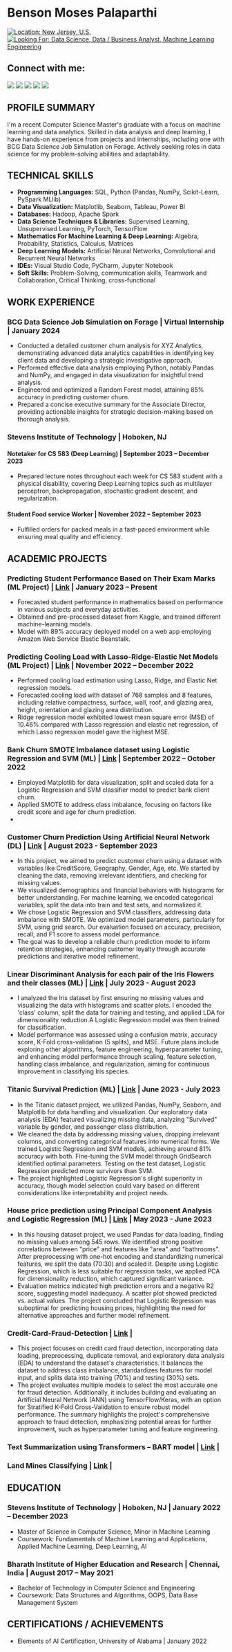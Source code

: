 # Benson Moses Palaparthi

<p align="left">
  <a href="#" target="_blank"><img src="https://img.shields.io/badge/Location-New_Jersey,_U.S.-blue?style=for-the-badge&logo=map-pin&logoColor=white" alt="Location: New Jersey, U.S."/></a>
  <a href="#" target="_blank"><img src="https://img.shields.io/badge/Looking_For-Data_Science,_Data_Business_Analyst,_Machine_Learning_Engineering-green?style=for-the-badge&logo=search&logoColor=white" alt="Looking For: Data Science, Data / Business Analyst, Machine Learning Engineering"/></a>
</p>


## Connect with me:
<p align="left">
  <a href="mailto:bpalapar@stevens.edu" target="_blank"><img src="https://img.shields.io/badge/Email-bpalapar@stevens.edu-9c27b0?style=for-the-badge&logo=gmail&logoColor=white"/></a>
  <a href="tel:+15516976451" target="_blank"><img src="https://img.shields.io/badge/Mobile-%2B1%20551%20697%206451-orange?style=for-the-badge&logo=phone&logoColor=white"/></a>
  <a href="https://github.com/Bensonmoses?tab=repositories" target="_blank"><img src="https://img.shields.io/badge/-GitHub-333?style=for-the-badge&logo=github&logoColor=white"/></a>
  <a href="https://www.linkedin.com/in/benson-moses-palaparthi-061591217/" target="_blank"><img src="https://img.shields.io/badge/-LinkedIn-0077B5?style=for-the-badge&logo=linkedin&logoColor=white"/></a>
  <a href="https://www.kaggle.com/bensonmoses" target="_blank"><img src="https://img.shields.io/badge/-Kaggle-20BEFF?style=for-the-badge&logo=kaggle&logoColor=white"/></a>
</p>





## PROFILE SUMMARY
I'm a recent Computer Science Master's graduate with a focus on machine learning and data analytics. Skilled in data analysis and deep learning, I have hands-on experience from projects and internships, including one with BCG Data Science Job Simulation on Forage. Actively seeking roles in data science for my problem-solving abilities and adaptability.

## TECHNICAL SKILLS
- **Programming Languages:** SQL, Python (Pandas, NumPy, Scikit-Learn, PySpark MLlib)
- **Data Visualization:** Matplotlib, Seaborn, Tableau, Power BI
- **Databases:** Hadoop, Apache Spark
- **Data Science Techniques & Libraries:** Supervised Learning, Unsupervised Learning, PyTorch, TensorFlow
- **Mathematics For Machine Learning & Deep Learning:** Algebra, Probability, Statistics, Calculus, Matrices
- **Deep Learning Models:** Artificial Neural Networks, Convolutional and Recurrent Neural Networks
- **IDEs:** Visual Studio Code, PyCharm, Jupyter Notebook
- **Soft Skills:** Problem-Solving, communication skills, Teamwork and Collaboration, Critical Thinking, cross-functional

## WORK EXPERIENCE

### BCG Data Science Job Simulation on Forage | Virtual Internship | January 2024
- Conducted a detailed customer churn analysis for XYZ Analytics, demonstrating advanced data analytics capabilities in identifying key client data and developing a strategic investigative approach.
- Performed effective data analysis employing Python, notably Pandas and NumPy, and engaged in data visualization for insightful trend analysis.
- Engineered and optimized a Random Forest model, attaining 85% accuracy in predicting customer churn.
- Prepared a concise executive summary for the Associate Director, providing actionable insights for strategic decision-making based on thorough analysis.

### Stevens Institute of Technology | Hoboken, NJ
#### Notetaker for CS 583 (Deep Learning) | September 2023 – December 2023
- Prepared lecture notes throughout each week for CS 583 student with a physical disability, covering Deep Learning topics such as multilayer perceptron, backpropagation, stochastic gradient descent, and regularization.

#### Student Food service Worker | November 2022 – September 2023
- Fulfilled orders for packed meals in a fast-paced environment while ensuring meal quality and efficiency.

## ACADEMIC PROJECTS

### Predicting Student Performance Based on Their Exam Marks (ML Project) | [Link](https://github.com/Bensonmoses/Predicting-Student-Performance-Based-on-Exam-Marks.git) | January 2023 – Present
- Forecasted student performance in mathematics based on performance in various subjects and everyday activities.
- Obtained and pre-processed dataset from Kaggle, and trained different machine-learning models.
- Model with 89% accuracy deployed model on a web app employing Amazon Web Service Elastic Beanstalk.

### Predicting Cooling Load with Lasso-Ridge-Elastic Net Models (ML Project) | [Link]() | November 2022 – December 2022
- Performed cooling load estimation using Lasso, Ridge, and Elastic Net regression models.
- Forecasted cooling load with dataset of 768 samples and 8 features, including relative compactness, surface, wall, roof, and glazing area, height, orientation and glazing area distribution.
- Ridge regression model exhibited lowest mean square error (MSE) of 10.46% compared with Lasso regression and elastic net regression, of which Lasso regression model gave the highest MSE.

### Bank Churn SMOTE Imbalance dataset using Logistic Regression and SVM (ML) | [Link]() | September 2022 – October 2022
- Employed Matplotlib for data visualization, split and scaled data for a Logistic Regression and SVM classifier model to predict bank client churn.
- Applied SMOTE to address class imbalance, focusing on factors like credit score and age for churn prediction.
- 
### Customer Churn Prediction Using Artificial Neural Network (DL) | [Link]() | August 2023 - September 2023
- In this project, we aimed to predict customer churn using a dataset with variables like CreditScore, Geography, Gender, Age, etc. We started by cleaning the data, removing irrelevant identifiers, and checking for missing values.
- We visualized demographics and financial behaviors with histograms for better understanding. For machine learning, we encoded categorical variables, split the data into train and test sets, and normalized it.
- We chose Logistic Regression and SVM classifiers, addressing data imbalance with SMOTE. We optimized model parameters, particularly for SVM, using grid search. Our evaluation focused on accuracy, precision, recall, and F1 score to assess model performance.
- The goal was to develop a reliable churn prediction model to inform retention strategies, enhancing customer loyalty through accurate predictions and iterative model refinement.


### Linear Discriminant Analysis for each pair of the Iris Flowers and their classes (ML) | [Link]() | July 2023 - August 2023
- I analyzed the Iris dataset by first ensuring no missing values and visualizing the data with histograms and scatter plots. I encoded the 'class' column, split the data for training and testing, and applied LDA for dimensionality reduction.A Logistic Regression model was then trained for classification.
- Model performance was assessed using a confusion matrix, accuracy score, K-Fold cross-validation (5 splits), and MSE. Future plans include exploring other algorithms, feature engineering, hyperparameter tuning, and enhancing model performance through scaling, feature selection, handling class imbalance, and regularization, aiming for continuous improvement in classifying Iris species.

### Titanic Survival Prediction (ML) | [Link]() | June 2023 - July 2023
- In the Titanic dataset project, we utilized Pandas, NumPy, Seaborn, and Matplotlib for data handling and visualization. Our exploratory data analysis (EDA) featured visualizing missing data, analyzing "Survived" variable by gender, and passenger class distribution.
- We cleaned the data by addressing missing values, dropping irrelevant columns, and converting categorical features into numerical forms. We trained Logistic Regression and SVM models, achieving around 81% accuracy with both. Fine-tuning the SVM model through GridSearch identified optimal parameters. Testing on the test dataset, Logistic Regression predicted more survivors than SVM.
- The project highlighted Logistic Regression's slight superiority in accuracy, though model selection could vary based on different considerations like interpretability and project needs.

### House price prediction using Principal Component Analysis and Logistic Regression (ML) | [Link]() | May 2023 - June 2023
- In this housing dataset project, we used Pandas for data loading, finding no missing values among 545 rows. We identified strong positive correlations between "price" and features like "area" and "bathrooms". After preprocessing with one-hot encoding and standardizing numerical features, we split the data (70:30) and scaled it. Despite using Logistic Regression, which is less suitable for regression tasks, we applied PCA for dimensionality reduction, which captured significant variance.
- Evaluation metrics indicated high prediction errors and a negative R2 score, suggesting model inadequacy. A scatter plot showed predicted vs. actual values. The project concluded that Logistic Regression was suboptimal for predicting housing prices, highlighting the need for alternative approaches and further model refinement.

### Credit-Card-Fraud-Detection | [Link]() |
- This project focuses on credit card fraud detection, incorporating data loading, preprocessing, duplicate removal, and exploratory data analysis (EDA) to understand the dataset's characteristics. It balances the dataset to address class imbalance, standardizes features for model input, and splits data into training (70%) and testing (30%) sets.
- The project evaluates multiple models to select the most accurate one for fraud detection. Additionally, it includes building and evaluating an Artificial Neural Network (ANN) using TensorFlow/Keras, with an option for Stratified K-Fold Cross-Validation to ensure robust model performance. The summary highlights the project's comprehensive approach to fraud detection, emphasizing potential areas for further improvement, such as hyperparameter tuning and feature engineering.

### Text Summarization using Transformers – BART model | [Link]() |

### Land Mines Classifying | [Link]() |




## EDUCATION

### Stevens Institute of Technology | Hoboken, NJ | January 2022 – December 2023
- Master of Science in Computer Science, Minor in Machine Learning
- Coursework: Fundamentals of Machine Learning and Applications, Applied Machine Learning, Deep Learning, AI

### Bharath Institute of Higher Education and Research | Chennai, India | August 2017 – May 2021
- Bachelor of Technology in Computer Science and Engineering
- Coursework: Data Structures and Algorithms, OOPS, Data Base Management System

## CERTIFICATIONS / ACHIEVEMENTS
- Elements of AI Certification, University of Alabama | January 2022
